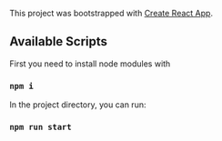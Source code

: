 This project was bootstrapped with [Create React App](https://github.com/facebook/create-react-app).

## Available Scripts

First you need to install node modules with 
### `npm i`


In the project directory, you can run:
### `npm run start`
